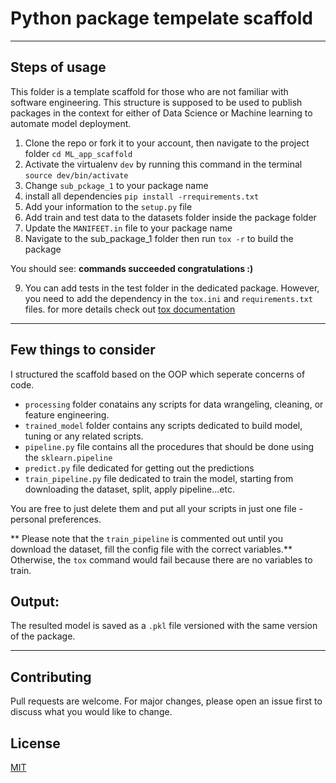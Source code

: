 # Python package tempelate scaffold
------

## Steps of usage

This folder is a template scaffold for those who are not familiar with software engineering. This structure is supposed to be used to publish packages in the context for either of Data Science or Machine learning to automate model deployment.
1. Clone the repo or fork it to your account, then navigate to the project folder `cd ML_app_scaffold`
2. Activate the virtualenv `dev` by running this command in the terminal `source dev/bin/activate`
3. Change `sub_pckage_1` to your package name
4. install all dependencies `pip install -rrequirements.txt`
5. Add your information to the `setup.py` file
6. Add train and test data to the datasets folder inside the package folder
7. Update the `MANIFEET.in` file to your package name
8. Navigate to the sub_package_1 folder then run `tox -r` to build the package

You should see:
 **commands succeeded congratulations :)**

9. You can add tests in the test folder in the dedicated package. However, you need to add the dependency in the `tox.ini` and `requirements.txt` files. for more details check out [tox documentation](https://tox.readthedocs.io/en/latest/examples.html)

------

## Few things to consider

I structured the scaffold based on the OOP which seperate concerns of code. 
* `processing` folder conatains any scripts for data wrangeling, cleaning, or feature engineering. 
* `trained_model` folder contains any scripts dedicated to build model, tuning or any related scripts.
* `pipeline.py` file contains all the procedures that should be done using the `sklearn.pipeline` 
* `predict.py` file dedicated for getting out the predictions
* `train_pipeline.py` file dedicated to train the model, starting from downloading the dataset, split, apply pipeline...etc. 

You are free to just delete them and put all your scripts in just one file - personal preferences. 

** Please note that the `train_pipeline` is commented out until you download the dataset, fill the config file with the correct variables.** Otherwise, the `tox` command would fail because there are no variables to train. 

## Output:

The resulted model is saved as a `.pkl` file versioned with the same version of the package. 


------
## Contributing
Pull requests are welcome. For major changes, please open an issue first to discuss what you would like to change.


## License
[MIT](https://choosealicense.com/licenses/mit/)